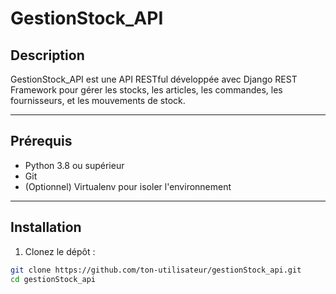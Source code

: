 # GestionStock_API

## Description

GestionStock_API est une API RESTful développée avec Django REST Framework pour gérer les stocks, les articles, les commandes, les fournisseurs, et les mouvements de stock.

---

## Prérequis

- Python 3.8 ou supérieur
- Git
- (Optionnel) Virtualenv pour isoler l'environnement

---

## Installation

1. Clonez le dépôt :

```bash
git clone https://github.com/ton-utilisateur/gestionStock_api.git
cd gestionStock_api
